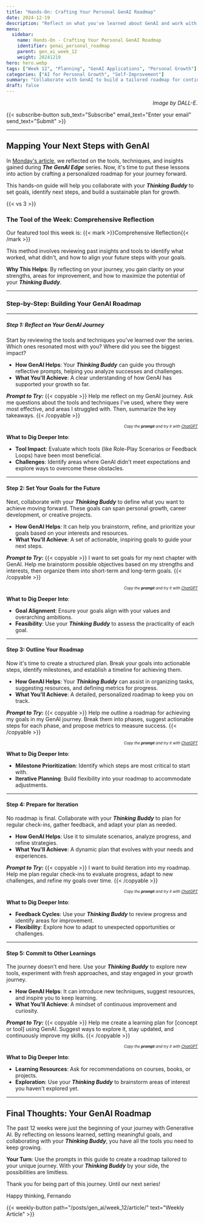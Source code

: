 ```yaml
---
title: "Hands-On: Crafting Your Personal GenAI Roadmap"
date: 2024-12-19
description: "Reflect on what you've learned about GenAI and work with your Thinking Buddy to create a personalized plan for your journey moving forward."
menu:
  sidebar:
    name: Hands-On - Crafting Your Personal GenAI Roadmap
    identifier: genai_personal_roadmap
    parent: gen_ai_week_12
    weight: 20241219
hero: hero.webp
tags: ["Week 12", "Planning", "GenAI Applications", "Personal Growth"]
categories: ["AI for Personal Growth", "Self-Improvement"]
summary: "Collaborate with GenAI to build a tailored roadmap for continuing your journey. Reflect on tools, techniques, and goals to ensure ongoing success."
draft: false
---
```


<p style="text-align: right;">
<em>Image by DALL-E.</em>
</p>

{{< subscribe-button sub_text="Subscribe" email_text="Enter your email" send_text="Submit" >}}

---

## Mapping Your Next Steps with GenAI

In [Monday's article](/posts/gen_ai/week_12/article/), we reflected on the tools, techniques, and insights gained during ***The GenAI Edge*** series. Now, it's time to put these lessons into action by crafting a personalized roadmap for your journey forward.

This hands-on guide will help you collaborate with your ***Thinking Buddy*** to set goals, identify next steps, and build a sustainable plan for growth.

{{< vs 3 >}}

### The Tool of the Week: Comprehensive Reflection

Our featured tool this week is:
{{< mark >}}Comprehensive Reflection{{< /mark >}}

This method involves reviewing past insights and tools to identify what worked, what didn't, and how to align your future steps with your goals.

**Why This Helps**: By reflecting on your journey, you gain clarity on your strengths, areas for improvement, and how to maximize the potential of your ***Thinking Buddy***.

---

### Step-by-Step: Building Your GenAI Roadmap

---

##### Step 1: Reflect on Your GenAI Journey

Start by reviewing the tools and techniques you've learned over the series. Which ones resonated most with you? Where did you see the biggest impact?

- **How GenAI Helps**: Your ***Thinking Buddy*** can guide you through reflective prompts, helping you analyze successes and challenges.
- **What You'll Achieve**: A clear understanding of how GenAI has supported your growth so far.

**_Prompt to Try:_**
{{< copyable >}}
Help me reflect on my GenAI journey. Ask me questions about the tools and techniques I've used, where they were most effective, and areas I struggled with. Then, summarize the key takeaways.
{{< /copyable >}}

<p style="text-align: right; font-size: 10px;">
<em>Copy the <b>prompt</b> and try it with <a href="https://chatgpt.com">ChatGPT</a></em>
</p>

**What to Dig Deeper Into**:
- **Tool Impact**: Evaluate which tools (like Role-Play Scenarios or Feedback Loops) have been most beneficial.
- **Challenges**: Identify areas where GenAI didn't meet expectations and explore ways to overcome these obstacles.

---

#### Step 2: Set Your Goals for the Future

Next, collaborate with your ***Thinking Buddy*** to define what you want to achieve moving forward. These goals can span personal growth, career development, or creative projects.

- **How GenAI Helps**: It can help you brainstorm, refine, and prioritize your goals based on your interests and resources.
- **What You'll Achieve**: A set of actionable, inspiring goals to guide your next steps.

**_Prompt to Try:_**
{{< copyable >}}
I want to set goals for my next chapter with GenAI. Help me brainstorm possible objectives based on my strengths and interests, then organize them into short-term and long-term goals.
{{< /copyable >}}

<p style="text-align: right; font-size: 10px;">
<em>Copy the <b>prompt</b> and try it with <a href="https://chatgpt.com">ChatGPT</a></em>
</p>

**What to Dig Deeper Into**:
- **Goal Alignment**: Ensure your goals align with your values and overarching ambitions.
- **Feasibility**: Use your ***Thinking Buddy*** to assess the practicality of each goal.

---

#### Step 3: Outline Your Roadmap

Now it's time to create a structured plan. Break your goals into actionable steps, identify milestones, and establish a timeline for achieving them.

- **How GenAI Helps**: Your ***Thinking Buddy*** can assist in organizing tasks, suggesting resources, and defining metrics for progress.
- **What You'll Achieve**: A detailed, personalized roadmap to keep you on track.

**_Prompt to Try:_**
{{< copyable >}}
Help me outline a roadmap for achieving my goals in my GenAI journey. Break them into phases, suggest actionable steps for each phase, and propose metrics to measure success.
{{< /copyable >}}

<p style="text-align: right; font-size: 10px;">
<em>Copy the <b>prompt</b> and try it with <a href="https://chatgpt.com">ChatGPT</a></em>
</p>

**What to Dig Deeper Into**:
- **Milestone Prioritization**: Identify which steps are most critical to start with.
- **Iterative Planning**: Build flexibility into your roadmap to accommodate adjustments.

---

#### Step 4: Prepare for Iteration

No roadmap is final. Collaborate with your ***Thinking Buddy*** to plan for regular check-ins, gather feedback, and adapt your plan as needed.

- **How GenAI Helps**: Use it to simulate scenarios, analyze progress, and refine strategies.
- **What You'll Achieve**: A dynamic plan that evolves with your needs and experiences.

**_Prompt to Try:_**
{{< copyable >}}
I want to build iteration into my roadmap. Help me plan regular check-ins to evaluate progress, adapt to new challenges, and refine my goals over time.
{{< /copyable >}}

<p style="text-align: right; font-size: 10px;">
<em>Copy the <b>prompt</b> and try it with <a href="https://chatgpt.com">ChatGPT</a></em>
</p>

**What to Dig Deeper Into**:
- **Feedback Cycles**: Use your ***Thinking Buddy*** to review progress and identify areas for improvement.
- **Flexibility**: Explore how to adapt to unexpected opportunities or challenges.

---

#### Step 5: Commit to Other Learnings

The journey doesn't end here. Use your ***Thinking Buddy*** to explore new tools, experiment with fresh approaches, and stay engaged in your growth journey.

- **How GenAI Helps**: It can introduce new techniques, suggest resources, and inspire you to keep learning.
- **What You'll Achieve**: A mindset of continuous improvement and curiosity.

**_Prompt to Try:_**
{{< copyable >}}
Help me create a learning plan for [concept or tool] using GenAI. Suggest ways to explore it, stay updated, and continuously improve my skills.
{{< /copyable >}}

<p style="text-align: right; font-size: 10px;">
<em>Copy the <b>prompt</b> and try it with <a href="https://chatgpt.com">ChatGPT</a></em>
</p>

**What to Dig Deeper Into**:
- **Learning Resources**: Ask for recommendations on courses, books, or projects.
- **Exploration**: Use your ***Thinking Buddy*** to brainstorm areas of interest you haven't explored yet.

---

## Final Thoughts: Your GenAI Roadmap

The past 12 weeks were just the beginning of your journey with Generative AI. By reflecting on lessons learned, setting meaningful goals, and collaborating with your ***Thinking Buddy***, you have all the tools you need to keep growing.

**Your Turn**: Use the prompts in this guide to create a roadmap tailored to your unique journey. With your ***Thinking Buddy*** by your side, the possibilities are limitless.

Thank you for being part of this journey. Until our next series!

Happy thinking,
Fernando

{{< weekly-button path="/posts/gen_ai/week_12/article/" text="Weekly Article" >}}